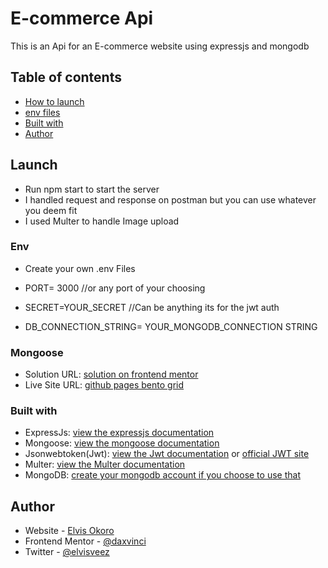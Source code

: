 # E-commerce Api
This is an Api for an E-commerce website using expressjs and mongodb

## Table of contents

- [How to launch](#Launch)
- [env files](#Env)
- [Built with](#built-with)
- [Author](#author)


## Launch
- Run npm start to start the server
- I handled request and response on postman but you can use whatever you deem fit
- I used Multer to handle Image upload

### Env
- Create your own .env Files

- PORT= 3000 //or any port of your choosing
- SECRET=YOUR_SECRET //Can be anything its for  the jwt auth
- DB_CONNECTION_STRING= YOUR_MONGODB_CONNECTION STRING

### Mongoose

- Solution URL: [solution on frontend mentor](https://your-solution-url.com)
- Live Site URL: [github pages bento grid](https://daxvinci.github.io/bento-grid-challenge)

### Built with
- ExpressJs: [view the expressjs documentation](https://expressjs.com/)
- Mongoose: [view the mongoose documentation](https://mongoosejs.com/)
- Jsonwebtoken(Jwt): [view the Jwt documentation](https://www.npmjs.com/package/jsonwebtoken) or [official JWT site](https://jwt.io/)
- Multer: [view the Multer documentation](https://www.npmjs.com/package/multer)
- MongoDB: [create your mongodb account if you choose to use that](https://www.mongodb.com/products/platform/atlas-database)


## Author
- Website - [Elvis Okoro](https://daxvinci.github.io/portfolio/)
- Frontend Mentor - [@daxvinci](https://www.frontendmentor.io/profile/daxvinci)
- Twitter - [@elvisveez](https://www.twitter.com/elvisveez)
